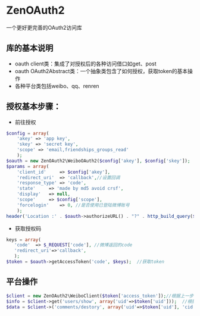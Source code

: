ZenOAuth2
=========

一个更好更完善的OAuth2访问库

## 库的基本说明
*  oauth client类：集成了对授权后的各种访问借口如get、post
*  oauth OAuth2Abstract类：一个抽象类包含了如何授权，获取token的基本操作
*  各种平台类包括weibo、qq、renren

## 授权基本步骤：

+ 前往授权
```php
$config = array(
	'akey' => 'app key', 
	'skey' => 'secret key', 
	'scope' => 'email,friendships_groups_read'
	);
$oauth = new ZenOAuth2\WeiboOAuth2($config['akey'], $config['skey']);  //初始化oauth
$params = array(
	'client_id'		=> $config['akey'],
	'redirect_uri'	=> 'callback',//设置回调
	'response_type'	=> 'code',
	'state'		=> 'made by md5 avoid crsf',
	'display'	=> null,
	'scope'		=> $config['scope'],
	'forcelogin'    => 0, //是否使用已登陆微博账号
	);
header('Location :' . $oauth->authorizeURL() . "?" . http_build_query($params));
```
+ 获取授权码
 ```php
keys = array(
	'code'	=> $_REQUEST['code'], //微博返回的code
	'redirect_uri'=>'callback',
	);
$token = $oauth->getAccessToken('code', $keys);  //获取token
```

## 平台操作

```php
$client = new ZenOAuth2\WeiboClient($token['access_token']);//根据上一步的授权码建立对象
$info = $client->get('users/show', array('uid'=>$token['uid']));  //根据uid获取数据
$data = $client->('comments/destory', array('uid'=>$token['uid'], 'cid' => 'weiboid');  //删除一条微博
```

